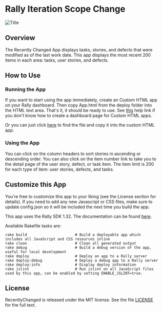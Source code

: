 Rally Iteration Scope Change
============================

![Title](https://raw.github.com/RallyApps/RecentlyChanged/master/screenshots/title-screenshot.png)

## Overview

The Recently Changed App displays tasks, stories, and defects that were modified as of the last work date. This app displays the most recent 200 items in each area: tasks, user stories, and defects.

## How to Use

### Running the App

If you want to start using the app immediately, create an Custom HTML app on your Rally dashboard. Then copy App.html from the deploy folder into the HTML text area. That's it, it should be ready to use. See [this](http://www.rallydev.com/help/use_apps#create) help link if you don't know how to create a dashboard page for Custom HTML apps.

Or you can just click [here](https://raw.github.com/RallyApps/RecentlyChanged/master/deploy/App.html) to find the file and copy it into the custom HTML app.

### Using the App

You can click on the column headers to sort stories in ascending or descending order. You can also click on the item number link to take you to the detail page of the user story, defect, or task item. The item limit is 200 for each type of item: user stories, defects, and tasks.

## Customize this App

You're free to customize this app to your liking (see the License section for details). If you need to add any new Javascript or CSS files, make sure to update config.json so it will be included the next time you build the app.

This app uses the Rally SDK 1.32. The documentation can be found [here](http://developer.rallydev.com/help/app-sdk).

Available Rakefile tasks are:

    rake build                      # Build a deployable app which includes all JavaScript and CSS resources inline
    rake clean                      # Clean all generated output
    rake debug                      # Build a debug version of the app, useful for local development
    rake deploy                     # Deploy an app to a Rally server
    rake deploy:debug               # Deploy a debug app to a Rally server
    rake deploy:info                # Display deploy information
    rake jslint                     # Run jslint on all JavaScript files used by this app, can be enabled by setting ENABLE_JSLINT=true.

## License

RecentlyChanged is released under the MIT license.  See the file [LICENSE](https://raw.github.com/RallyApps/RecentlyChanged/master/LICENSE) for the full text.
